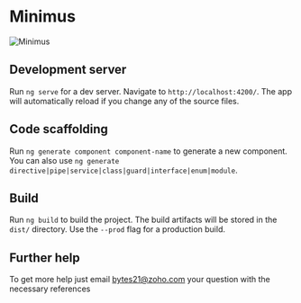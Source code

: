 # Minimus


![Minimus](https://miro.medium.com/max/3600/1*57lZyqXY85XSTYR3IuZKCg.png)



## Development server

Run `ng serve` for a dev server. Navigate to `http://localhost:4200/`. The app will automatically reload if you change any of the source files.

## Code scaffolding

Run `ng generate component component-name` to generate a new component. You can also use `ng generate directive|pipe|service|class|guard|interface|enum|module`.

## Build

Run `ng build` to build the project. The build artifacts will be stored in the `dist/` directory. Use the `--prod` flag for a production build.

## Further help

To get more help just email bytes21@zoho.com your question with the necessary references  
